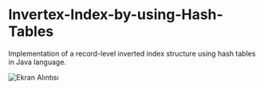 # Invertex-Index-by-using-Hash-Tables
Implementation of a record-level inverted index structure using hash tables in Java language.

![Ekran Alıntısı](https://user-images.githubusercontent.com/95179775/161447839-35a8de5b-b157-4b80-856b-793eb6c86558.JPG)

